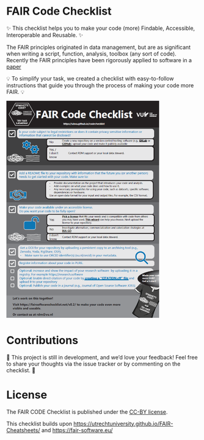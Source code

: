 # FAIR Code Checklist

✨ This checklist helps you to make your code (more) Findable, Accessible, Interoperable and Reusable. ✨

The FAIR principles originated in data management, but are as significant when writing a script, function, analysis, toolbox (any sort of code). Recently the FAIR principles have been rigorously applied to software in a [paper](https://dx.doi.org/10.3233/DS-190026)

💡 To simplify your task, we created a checklist with easy-to-follow instructions that guide you through the process of making your code more FAIR. 💡

[<img alt="alt_text" width="400px" src="Flyer_RSM.png" />](Flyer_RSM.pdf)

# Contributions
🎉 This project is still in development, and we’d love your feedback! Feel free to share your thoughts via the issue tracker or by commenting on the checklist. 🎉

# License
The FAIR CODE Checklist is published under the [CC-BY license](LICENSE).

This checklist builds upon https://utrechtuniversity.github.io/FAIR-Cheatsheets/ and https://fair-software.eu/
